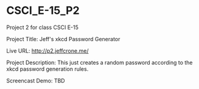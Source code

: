 # CSCI_E-15_P2
Project 2 for class CSCI E-15

Project Title: Jeff's xkcd Password Generator

Live URL: http://p2.jeffcrone.me/

Project Description:
This just creates a random password according to the xkcd password generation rules.

Screencast Demo: TBD
